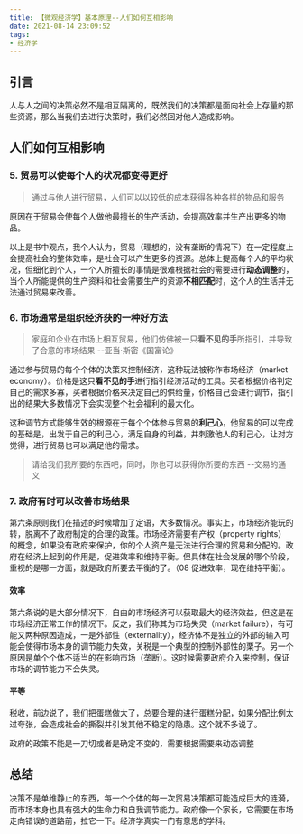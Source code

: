 ```yaml
---
title: 【微观经济学】基本原理--人们如何互相影响
date: 2021-08-14 23:09:52
tags:
- 经济学
---
```


## 引言
人与人之间的决策必然不是相互隔离的，既然我们的决策都是面向社会上存量的那些资源，那么当我们去进行决策时，我们必然回对他人造成影响。

## 人们如何互相影响

### 5. 贸易可以使每个人的状况都变得更好
> 通过与他人进行贸易，人们可以以较低的成本获得各种各样的物品和服务

原因在于贸易会使每个人做他最擅长的生产活动，会提高效率并生产出更多的物品。

以上是书中观点，我个人认为，贸易（理想的，没有垄断的情况下）在一定程度上会提高社会的整体效率，是社会可以产生更多的资源。总体上提高每个人的平均状况，但细化到个人，一个人所擅长的事情是很难根据社会的需要进行**动态调整**的，当个人所能提供的生产资料和社会需要生产的资源**不相匹配**时，这个人的生活并无法通过贸易来改善。

### 6. 市场通常是组织经济获的一种好方法
> 家庭和企业在市场上相互贸易，他们仿佛被一只**看不见的手**所指引，并导致了合意的市场结果 --亚当·斯密《国富论》


通过参与贸易的每个个体的决策来控制经济，这种玩法被称作市场经济（market economy）。价格是这只**看不见的手**进行指引经济活动的工具。买者根据价格判定自己的需求多寡，买者根据价格来决定自己的供给量，价格自己会进行调节，指引出的结果大多数情况下会实现整个社会福利的最大化。

这种调节方式能够生效的根源在于每个个体参与贸易的**利己心**，他贸易的可以完成的基础是，出发于自己的利己心，满足自身的利益，并刺激他人的利己心，让对方觉得，进行贸易也可以满足他的需求。

> 请给我们我所要的东西吧，同时，你也可以获得你所要的东西 --交易的通义

### 7. 政府有时可以改善市场结果
第六条原则我们在描述的时候增加了定语，大多数情况。事实上，市场经济能玩的转，脱离不了政府制定的合理的政策。市场经济需要有产权（property rights）的概念，如果没有政府来保护，你的个人资产是无法进行合理的贸易和分配的。政府在经济上起到的作用是，促进效率和维持平衡。但具体在社会发展的哪个阶段，重视的是哪一方面，就是政府所要去平衡的了。（08 促进效率，现在维持平衡）。

#### 效率
第六条说的是大部分情况下，自由的市场经济可以获取最大的经济效益，但这是在市场经济正常工作的情况下。反之，我们称其为市场失灵（market failure），有可能又两种原因造成，一是外部性（externality），经济体不是独立的外部的输入可能会使得市场本身的调节能力失效，关税是一个典型的控制外部性的栗子。另一个原因是单个个体不适当的在影响市场（垄断）。这时候需要政府介入来控制，保证市场的调节能力不会失灵。

#### 平等
税收，前边说了，我们把蛋糕做大了，总要合理的进行蛋糕分配，如果分配比例太过夸张，会造成社会的撕裂并引发其他不稳定的隐患。这个就不多说了。

政府的政策不能是一刀切或者是确定不变的，需要根据需要来动态调整

## 总结
决策不是单维静止的东西，每一个个体的每一次贸易决策都可能造成巨大的涟漪，而市场本身也具有强大的生命力和自我调节能力。政府像一个家长，它需要在市场走向错误的道路前，拉它一下。经济学真实一门有意思的学科。